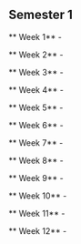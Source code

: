 ## Semester 1

** Week 1** -

** Week 2** -

** Week 3** -

** Week 4** -

** Week 5** -

** Week 6** -

** Week 7** -

** Week 8** -

** Week 9** -

** Week 10** -

** Week 11** -

** Week 12** -
